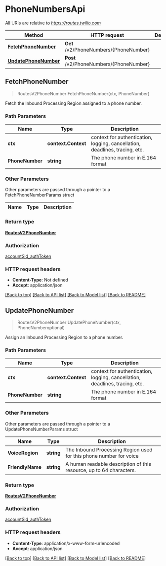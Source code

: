 # PhoneNumbersApi

All URIs are relative to *https://routes.twilio.com*

Method | HTTP request | Description
------------- | ------------- | -------------
[**FetchPhoneNumber**](PhoneNumbersApi.md#FetchPhoneNumber) | **Get** /v2/PhoneNumbers/{PhoneNumber} | 
[**UpdatePhoneNumber**](PhoneNumbersApi.md#UpdatePhoneNumber) | **Post** /v2/PhoneNumbers/{PhoneNumber} | 



## FetchPhoneNumber

> RoutesV2PhoneNumber FetchPhoneNumber(ctx, PhoneNumber)



Fetch the Inbound Processing Region assigned to a phone number.

### Path Parameters


Name | Type | Description
------------- | ------------- | -------------
**ctx** | **context.Context** | context for authentication, logging, cancellation, deadlines, tracing, etc.
**PhoneNumber** | **string** | The phone number in E.164 format

### Other Parameters

Other parameters are passed through a pointer to a FetchPhoneNumberParams struct


Name | Type | Description
------------- | ------------- | -------------

### Return type

[**RoutesV2PhoneNumber**](RoutesV2PhoneNumber.md)

### Authorization

[accountSid_authToken](../README.md#accountSid_authToken)

### HTTP request headers

- **Content-Type**: Not defined
- **Accept**: application/json

[[Back to top]](#) [[Back to API list]](../README.md#documentation-for-api-endpoints)
[[Back to Model list]](../README.md#documentation-for-models)
[[Back to README]](../README.md)


## UpdatePhoneNumber

> RoutesV2PhoneNumber UpdatePhoneNumber(ctx, PhoneNumberoptional)



Assign an Inbound Processing Region to a phone number.

### Path Parameters


Name | Type | Description
------------- | ------------- | -------------
**ctx** | **context.Context** | context for authentication, logging, cancellation, deadlines, tracing, etc.
**PhoneNumber** | **string** | The phone number in E.164 format

### Other Parameters

Other parameters are passed through a pointer to a UpdatePhoneNumberParams struct


Name | Type | Description
------------- | ------------- | -------------
**VoiceRegion** | **string** | The Inbound Processing Region used for this phone number for voice
**FriendlyName** | **string** | A human readable description of this resource, up to 64 characters.

### Return type

[**RoutesV2PhoneNumber**](RoutesV2PhoneNumber.md)

### Authorization

[accountSid_authToken](../README.md#accountSid_authToken)

### HTTP request headers

- **Content-Type**: application/x-www-form-urlencoded
- **Accept**: application/json

[[Back to top]](#) [[Back to API list]](../README.md#documentation-for-api-endpoints)
[[Back to Model list]](../README.md#documentation-for-models)
[[Back to README]](../README.md)


